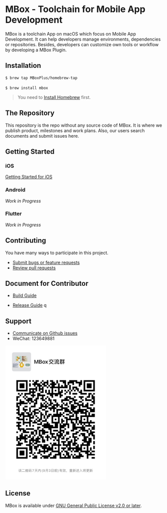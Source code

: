 # MBox - Toolchain for Mobile App Development
MBox is a toolchain App on macOS which focus on Mobile App Development. It can help developers manage environments, dependencies or repositories. Besides, developers can customize own tools or workflow by developing a MBox Plugin.

## Installation
```
$ brew tap MBoxPlus/homebrew-tap

$ brew install mbox
```
> You need to [Install Homebrew](https://brew.sh/) first.

## The Repository

This repository is the repo without any source code of MBox. It is where we publish product, milestones and work plans. Also, our users search documents and submit issues here.

## Getting Started
### iOS
[Getting Started for iOS](./doc/getting_started_ios.md)

### Android
*Work in Progress*

### Flutter
*Work in Progress*

## Contributing
You have many ways to participate in this project.
- [Submit bugs or feature requests](https://github.com/MBoxPlus/mbox/issues)
- [Review pull requests](https://github.com/MBoxPlus/mbox/pulls)

## Document for Contributor 

- [Build Guide](doc/build.md)

- [Release Guide](doc/release.md)
q
## Support
- [Communicate on Github issues](https://github.com/MBoxPlus/mbox/issues)
- WeChat: 123649881
<p align="left"><img src="doc/wechat.jpeg" alt="Wechat group" width="320px"></p>

## License
MBox is available under [GNU General Public License v2.0 or later](./LICENSE).
